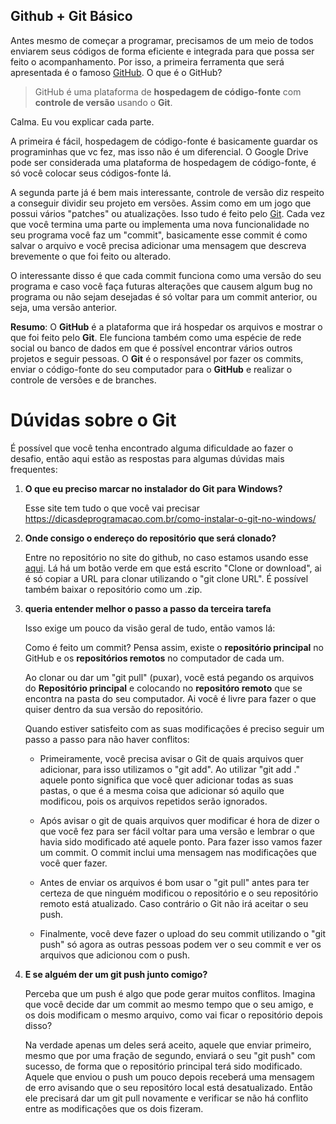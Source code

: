
## Github + Git Básico

Antes mesmo de começar a programar, precisamos de um meio de todos enviarem seus códigos de forma eficiente e integrada para que possa ser feito o acompanhamento. Por isso, a primeira ferramenta que será apresentada é o famoso [GitHub](http://github.com). O que é o GitHub?

> GitHub é uma plataforma de **hospedagem de código-fonte** com **controle de versão** usando o **Git**.

Calma. Eu vou explicar cada parte.

A primeira é fácil, hospedagem de código-fonte é basicamente guardar os programinhas que vc fez, mas isso não é um diferencial. O Google Drive pode ser considerada uma plataforma de hospedagem de código-fonte, é só você colocar seus códigos-fonte lá. 

A segunda parte já é bem mais interessante, controle de versão diz respeito a conseguir dividir seu projeto em versões. Assim como em um jogo que possui vários "patches" ou atualizações. Isso tudo é feito pelo [Git](https://git-scm.com/). Cada vez que você termina uma parte ou implementa uma nova funcionalidade no seu programa você faz um "commit", basicamente esse commit é como salvar o arquivo e você precisa adicionar uma mensagem que descreva brevemente o que foi feito ou alterado.

O interessante disso é que cada commit funciona como uma versão do seu programa e caso você faça futuras alterações que causem algum bug no programa ou não sejam desejadas é só voltar para um commit anterior, ou seja, uma versão anterior.

**Resumo**: O **GitHub** é a plataforma que irá hospedar os arquivos e mostrar o que foi feito pelo **Git**. Ele funciona também como uma espécie de rede social ou banco de dados em que é possível encontrar vários outros projetos e seguir pessoas. O **Git** é o responsável por fazer os commits, enviar o código-fonte do seu computador para o **GitHub** e realizar o controle de versões e de branches.

# Dúvidas sobre o Git

É possível que você tenha encontrado alguma dificuldade ao fazer o desafio, então aqui estão as respostas para algumas dúvidas mais frequentes:

1. **O que eu preciso marcar no instalador do Git para Windows?**

    Esse site tem tudo o que você vai precisar https://dicasdeprogramacao.com.br/como-instalar-o-git-no-windows/

2. **Onde consigo o endereço do repositório que será clonado?**

    Entre no repositório no site do github, no caso estamos usando esse [aqui](https://github.com/ieee-saocarlos/desafios-cs). Lá há um botão verde em que está escrito "Clone or download", ai é só copiar a URL para clonar utilizando o "git clone URL". É possível também baixar o repositório como um .zip.

3. **queria entender melhor o passo a passo da terceira tarefa**
    
    Isso exige um pouco da visão geral de tudo, então vamos lá:

    Como é feito um commit? Pensa assim, existe o **repositório principal** no GitHub e os **repositórios remotos** no computador de cada um.
        
    Ao clonar ou dar um "git pull" (puxar), você está pegando os arquivos do **Repositório principal** e colocando no **repositóro remoto** que se encontra na pasta do seu computador. Ai você é livre para fazer o que quiser dentro da sua versão do repositório. 
    
    Quando estiver satisfeito com as suas modificações é preciso seguir um passo a passo para não haver conflitos:
    
    * Primeiramente, você precisa avisar o Git de quais arquivos quer adicionar, para isso utilizamos o "git add". Ao utilizar "git add ." aquele ponto significa que você quer adicionar todas as suas pastas, o que é a mesma coisa que adicionar só aquilo que modificou, pois os arquivos repetidos serão ignorados.
    
    * Após avisar o git de quais arquivos quer modificar é hora de dizer o que você fez para ser fácil voltar para uma versão e lembrar o que havia sido modificado até aquele ponto. Para fazer isso vamos fazer um commit. O commit inclui uma mensagem nas modificações que você quer fazer.

    * Antes de enviar os arquivos é bom usar o "git pull" antes para ter certeza de que ninguém modificou o repositório e o seu repositório remoto está atualizado. Caso contrário o Git não irá aceitar o seu push.
    
    * Finalmente, você deve fazer o upload do seu commit utilizando o "git push" só agora as outras pessoas podem ver o seu commit e ver os arquivos que adicionou com o push.

4. **E se alguém der um git push junto comigo?**

    Perceba que um push é algo que pode gerar muitos conflitos. Imagina que você decide dar um commit ao mesmo tempo que o seu amigo, e os dois modificam o mesmo arquivo, como vai ficar o repositório depois disso?
    
    Na verdade apenas um deles será aceito, aquele que enviar primeiro, mesmo que por uma fração de segundo, enviará o seu "git push" com sucesso, de forma que o repositório principal terá sido modificado. Aquele que enviou o push um pouco depois receberá uma mensagem de erro avisando que o seu repositóro local está desatualizado. Então ele precisará dar um git pull novamente e verificar se não há conflito entre as modificações que os dois fizeram.
